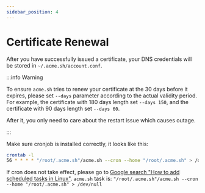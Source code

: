 ```yaml
---
sidebar_position: 4
---
```


# Certificate Renewal

After you have successfully issued a certificate, your DNS credentials will be stored in `~/.acme.sh/account.conf`.

:::info Warning

To ensure `acme.sh` tries to renew your certificate at the 30 days before it expires, please set `--days` parameter according to the actual validity period. For example, the certificate with 180 days length set `--days 150`, and the certificate with 90 days length set `--days 60`.

After it, you only need to care about the restart issue which causes outage.

:::

Make sure cronjob is installed correctly, it looks like this:

```bash
crontab -l
56 * * * * "/root/.acme.sh"/acme.sh --cron --home "/root/.acme.sh" > /dev/null
````

If cron does not take effect, please go to [Google search "How to add scheduled tasks in Linux"](https://www.google.com/search?q=How+to+add+scheduled+tasks+in+Linux). `acme.sh` task is: `"/root/.acme.sh"/acme.sh --cron --home "/root/.acme.sh" > /dev/null`